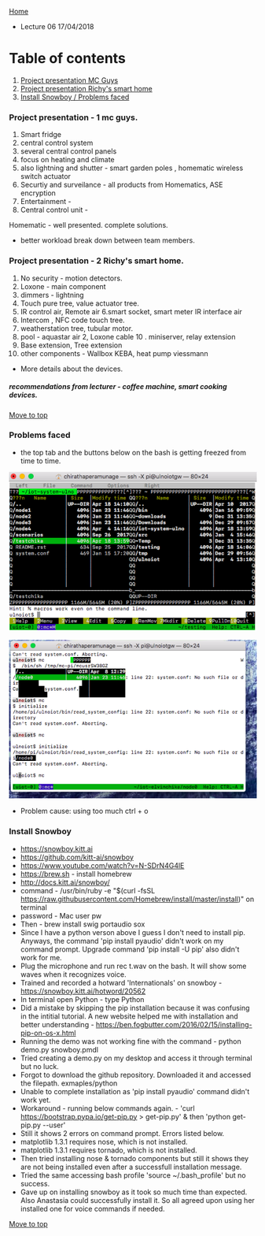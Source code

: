 
<a name= "top"></a>
[Home](https://github.com/AnastasiiaMishchenko/Internationals/blob/master/Chirantha%20Peramunage-_/Overview.md)

* Lecture 06 17/04/2018

# Table of contents

1. [Project presentation MC Guys](#mc)
2. [Project presentation Richy's smart home](#richy)
3. [Install Snowboy / Problems faced](#snow)

### Project presentation - 1 mc guys. <a name= "mc"></a>

1. Smart fridge 
2. central control system
3. several central control panels 
4. focus on heating and climate 
5. also lightning and shutter - smart garden poles , homematic wireless switch actuator 
6. Securtiy and surveilance - all products from Homematics, ASE encryption 
7. Entertainment - 
8. Central control unit - 

Homematic - well presented. complete solutions.

* better workload break down between team members. 


### Project presentation - 2 Richy's smart home. <a name= "richy"></a>

1. No security  - motion detectors. 
2. Loxone - main component  
3. dimmers - lightning
4. Touch pure tree, value actuator tree. 
5. IR control air, Remote air
6.smart socket, smart meter IR interface air
7. Intercom , NFC code touch tree. 
8. weatherstation tree, tubular motor. 
9. pool - aquastar air 2, Loxone cable
10 . miniserver, relay extension 
11. Base extension, Tree extension 
12. other components - Wallbox KEBA, heat pump viessmann

* More details about the devices. 


##### recommendations from lecturer - coffee machine, smart cooking devices. 

[Move to top](#top)

 ### Problems faced <a name= "snow"></a>
* the top tab and the buttons below on the bash is getting freezed from time to time. 


![screenshot](https://github.com/AnastasiiaMishchenko/Internationals/blob/master/Chirantha%20Peramunage-_/Images/terminal%20freezed.png)

![screenshot2](https://github.com/AnastasiiaMishchenko/Internationals/blob/master/Chirantha%20Peramunage-_/Images/Freeze%202.png)

* Problem cause: using too much ctrl + o

### Install Snowboy 
* https://snowboy.kitt.ai
* https://github.com/kitt-ai/snowboy
* https://www.youtube.com/watch?v=N-SDrN4G4lE
* https://brew.sh - install homebrew 
* http://docs.kitt.ai/snowboy/
* command - /usr/bin/ruby -e "$(curl -fsSL https://raw.githubusercontent.com/Homebrew/install/master/install)" on terminal
* password - Mac user pw
* Then - brew install swig portaudio sox
* Since I have a python verson above I guess I don't need to install pip. Anyways, the command 'pip install pyaudio' didn't work on my command prompt. Upgrade command 'pip install -U pip' also didn't work for me. 
* Plug the microphone and run rec t.wav on the bash. It will show some waves when it recognizes voice. 
* Trained and recorded a hotward 'Internationals' on snowboy - https://snowboy.kitt.ai/hotword/20562
* In terminal open Python - type Python
* Did a mistake by skipping the pip installation because it was confusing in the intitial tutorial. A new website helped me with installation and better understanding - https://ben.fogbutter.com/2016/02/15/installing-pip-on-os-x.html
* Running the demo was not working fine with the command - python demo.py snowboy.pmdl
* Tried creating a demo.py on my desktop and access it through terminal but no luck. 
* Forgot to download the github repository. Downloaded it and accessed the filepath. exmaples/python
* Unable to complete installation as 'pip install pyaudio' command didn't work yet. 
* Workaround - running below commands again. - 'curl https://bootstrap.pypa.io/get-pip.py > get-pip.py' & then 'python get-pip.py --user'
* Still it shows 2 errors on command prompt. Errors listed below.
* matplotlib 1.3.1 requires nose, which is not installed.
* matplotlib 1.3.1 requires tornado, which is not installed.
* Then tried installing nose & tornado components but still it shows they are not being installed even after a successfull installation message. 
* Tried the same accessing bash profile 'source ~/.bash_profile' but no success. 
* Gave up on installing snowboy as it took so much time than expected. Also Anastasia could successfully install it. So all agreed upon using her installed one for voice commands if needed. 

[Move to top](#top)
